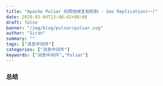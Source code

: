 ```yaml
---
title: "Apache Pulsar 的跨地域复制机制 - Geo Replication(一)"
date: 2020-03-04T13:40:42+08:00
draft: false
banner: "/img/blog/pulsar/pulsar.svg"
author: "Siran"
summary: ""
tags: ["消息中间件"]
categories: ["消息中间件"]
keywords: ["消息中间件","Pulsar"]
---
```


### 总结

